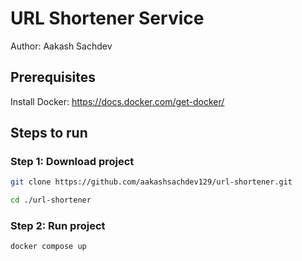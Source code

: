 # URL Shortener Service

Author: Aakash Sachdev

## Prerequisites

Install Docker: https://docs.docker.com/get-docker/

## Steps to run

### Step 1: Download project

```bash
git clone https://github.com/aakashsachdev129/url-shortener.git
```

```bash
cd ./url-shortener
```

### Step 2: Run project
```bash
docker compose up
```
